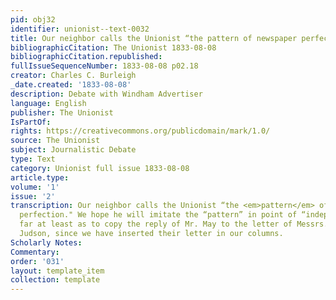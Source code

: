 ```yaml
---
pid: obj32
identifier: unionist--text-0032
title: Our neighbor calls the Unionist “the pattern of newspaper perfection"
bibliographicCitation: The Unionist 1833-08-08
bibliographicCitation.republished: 
fullIssueSequenceNumber: 1833-08-08 p02.18
creator: Charles C. Burleigh
_date.created: '1833-08-08'
description: Debate with Windham Advertiser
language: English
publisher: The Unionist
IsPartOf: 
rights: https://creativecommons.org/publicdomain/mark/1.0/
source: The Unionist
subject: Journalistic Debate
type: Text
category: Unionist full issue 1833-08-08
article.type: 
volume: '1'
issue: '2'
transcription: Our neighbor calls the Unionist “the <em>pattern</em> of newspaper
  perfection." We hope he will imitate the “pattern” in point of “independence,” so
  far at least as to copy the reply of Mr. May to the letter of Messrs. Adams and
  Judson, since we have inserted their letter in our columns.
Scholarly Notes: 
Commentary: 
order: '031'
layout: template_item
collection: template
---
```

